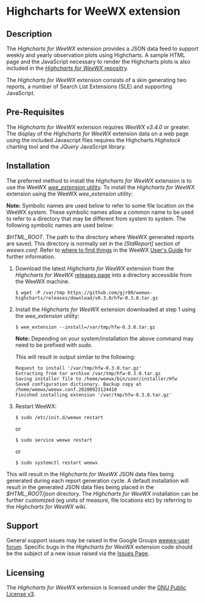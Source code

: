 # Highcharts for WeeWX extension #

## Description ##

The *Highcharts for WeeWX* extension provides a JSON data feed to support weekly and yearly observation plots using Highcharts. A sample HTML page and the JavaScript necessary to render the Highcharts plots is also included in the [*Highcharts for WeeWX* repositry](https://github.com/gjr80/weewx-highcharts).

The *Highcharts for WeeWX* extension consists of a skin generating two reports, a number of Search List Extensions (SLE) and supporting JavaScript.

## Pre-Requisites ##

The *Highcharts for WeeWX* extension requires *WeeWX v3.4.0* or greater. The display of the *Highcharts for WeeWX* extension data on a web page using the included Javascript files requires the Highcharts *Highstock* charting tool and the *JQuery* JavaScript library.

## Installation ##

The preferred method to install the *Highcharts for WeeWX* extension is to use the WeeWX [*wee\_extension* utility](http://weewx.com/docs/utilities.htm#wee_extension_utility). To install the *Highcharts for WeeWX* extension using the WeeWX *wee\_extension* utility:

**Note:** Symbolic names are used below to refer to some file location on the WeeWX system. These symbolic names allow a common name to be used to refer to a directory that may be different from system to system. The following symbolic names are used below:

*$HTML_ROOT*. The path to the directory where WeeWX generated reports are saved. This directory is normally set in the *[StdReport]* section of *weewx.conf*. Refer to [where to find things](http://weewx.com/docs/usersguide.htm#Where_to_find_things) in the WeeWX [User's Guide](http://weewx.com/docs/usersguide.htm) for further information.

1.  Download the latest *Highcharts for WeeWX* extension from the *Highcharts for WeeWX* [releases page](https://github.com/gjr80/weewx-highcharts/releases) into a directory accessible from the WeeWX machine.

	    $ wget -P /var/tmp https://github.com/gjr80/weewx-highcharts/releases/download/v0.3.0/hfw-0.3.0.tar.gz

2.  Install the *Highcharts for WeeWX* extension downloaded at step 1 using the *wee_extension* utility:

    	$ wee_extension --install=/var/tmp/hfw-0.3.0.tar.gz

    **Note:** Depending on your system/installation the above command may need to be prefixed with *sudo*.
        
    This will result in output similar to the following:

        Request to install '/var/tmp/hfw-0.3.0.tar.gz'
        Extracting from tar archive /var/tmp/hfw-0.3.0.tar.gz
        Saving installer file to /home/weewx/bin/user/installer/Hfw
        Saved configuration dictionary. Backup copy at /home/weewx/weewx.conf.20200923124410
        Finished installing extension '/var/tmp/hfw-0.3.0.tar.gz'

3.  Restart WeeWX:

	    $ sudo /etc/init.d/weewx restart

	or

	    $ sudo service weewx restart
	    
    or
    
        $ sudo systemctl restart weewx

This will result in the *Highcharts for WeeWX* JSON data files being generated during each report generation cycle. A default installation will result in the generated JSON data files being placed in the *$HTML_ROOT/json* directory. The *Highcharts for WeeWX* installation can be further customized (eg units of measure, file locations etc) by referring to the *Highcharts for WeeWX* wiki.

## Support ###

General support issues may be raised in the Google Groups [weewx-user forum](https://groups.google.com/group/weewx-user "Google Groups weewx-user forum"). Specific bugs in the *Highcharts for WeeWX* extension code should be the subject of a new issue raised via the [Issues Page](https://github.com/gjr80/weewx-highcharts/issues "Highcharts for WeeWX extension Issues").
 
## Licensing ##

The *Highcharts for WeeWX* extension is licensed under the [GNU Public License v3](https://github.com/gjr80/weewx-highcharts/blob/master/LICENSE "Highcharts for WeeWX extension License").

